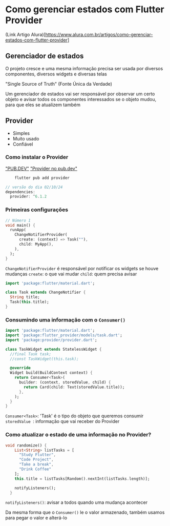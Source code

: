 # Como gerenciar estados com Flutter Provider

(Link Artigo Alura)[https://www.alura.com.br/artigos/como-gerenciar-estados-com-flutter-provider]

## Gerenciador de estados

O projeto cresce e uma mesma informação precisa ser usada por diversos componentes, diversos widgets e diversas telas

"Single Source of Truth" (Fonte Única da Verdade)

Um gerenciador de estados vai ser responsável por observar um certo objeto e avisar todos os componentes interessados se o objeto mudou, para que eles se atualizem também

## Provider

- Simples
- Muito usado
- Confiável

### Como instalar o Provider

["PUB.DEV"](https://pub.dev/)
["Provider no pub.dev"](https://pub.dev/packages/provider/install)

```sh
    flutter pub add provider
```
```dart
// versão do dia 02/10/24
dependencies:
  provider: ^6.1.2
```

### Primeiras configurações


```dart
// Número 1
void main() {
  runApp(
    ChangeNotifierProvider(
      create: (context) => Task(""),
      child: MyApp(),
    ),
  );
}
```

`ChangeNotifierProvider` é responsável por notificar os widgets se houve mudanças
    `create`: o que vai mudar
    `child`: quem precisa avisar

```dart
import 'package:flutter/material.dart';

class Task extends ChangeNotifier {
  String title;
  Task(this.title);
}
```

### Consumindo uma informação com o `Consumer()`

```dart
import 'package:flutter/material.dart';
import 'package:flutter_provider/models/task.dart';
import 'package:provider/provider.dart';

class TaskWidget extends StatelessWidget {
  //final Task task;
  //const TaskWidget(this.task);

  @override
  Widget build(BuildContext context) {
    return Consumer<Task>(
      builder: (context, storedValue, child) {
        return Card(child: Text(storedValue.title));
      },
    );
  }
}
```
`Consumer<Task>`: 'Task' é o tipo do objeto que queremos consumir
`storedValue `: informação que vai receber do Provider

### Como atualizar o estado de uma informação no Provider?

```dart
void randomize() {
    List<String> listTasks = [
      "Study Flutter",
      "Code Project",
      "Take a break",
      "Drink Coffee"
    ];
    this.title = listTasks[Random().nextInt(listTasks.length)];

    notifyListeners();
  }
```
`notifyListeners()`: avisar a todos quando uma mudança acontecer

Da mesma forma que o `Consumer()` le o valor armazenado, também usamos para pegar o valor e alterá-lo